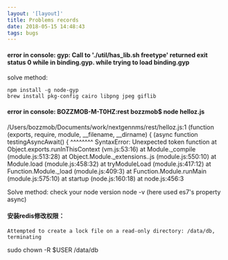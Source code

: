 ```yaml
---
layout: '[layout]'
title: Problems records
date: 2018-05-15 14:48:43
tags: bugs
---
```



#### error in console: gyp: Call to './util/has_lib.sh freetype' returned exit status 0 while in binding.gyp. while trying to load binding.gyp

solve method: 

    npm install -g node-gyp
    brew install pkg-config cairo libpng jpeg giflib

#### error in console: BOZZMOB-M-T0HZ:rest bozzmob$ node helloz.js 
/Users/bozzmob/Documents/work/nextgennms/rest/helloz.js:1
(function (exports, require, module, __filename, __dirname) { (async function testingAsyncAwait() {
                                                                     ^^^^^^^^
SyntaxError: Unexpected token function
    at Object.exports.runInThisContext (vm.js:53:16)
    at Module._compile (module.js:513:28)
    at Object.Module._extensions..js (module.js:550:10)
    at Module.load (module.js:458:32)
    at tryModuleLoad (module.js:417:12)
    at Function.Module._load (module.js:409:3)
    at Function.Module.runMain (module.js:575:10)
    at startup (node.js:160:18)
    at node.js:456:3


 Solve method:  check your node version   node -v (here used es7's property async)

 #### 安装redis修改权限：
    Attempted to create a lock file on a read-only directory: /data/db, terminating

   sudo chown -R $USER /data/db
    